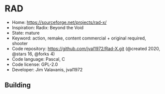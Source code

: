 # RAD

- Home: https://sourceforge.net/projects/rad-x/
- Inspiration: Radix: Beyond the Void
- State: mature
- Keyword: action, remake, content commercial + original required, shooter
- Code repository: https://github.com/jval1972/Rad-X.git (@created 2020, @stars 16, @forks 4)
- Code language: Pascal, C
- Code license: GPL-2.0
- Developer: Jim Valavanis, jval1972

## Building

